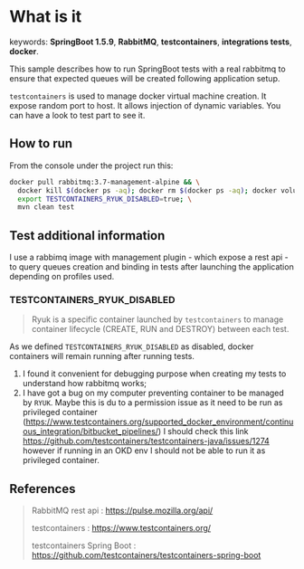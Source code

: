 # What is it

keywords: **SpringBoot 1.5.9**, **RabbitMQ**, **testcontainers**, **integrations tests**, **docker**.

This sample describes how to run SpringBoot tests with a real rabbitmq to ensure that expected queues will be created following application setup. 

`testcontainers` is used to manage docker virtual machine creation. It expose random port to host. It allows injection of dynamic variables. You can have a look to test part to see it.

## How to run

From the console under the project run this:

```bash
docker pull rabbitmq:3.7-management-alpine && \
  docker kill $(docker ps -aq); docker rm $(docker ps -aq); docker volume prune -f; \
  export TESTCONTAINERS_RYUK_DISABLED=true; \
  mvn clean test
```

## Test additional information

I use a rabbimq image with management plugin - which expose a rest api - to query queues creation and binding in tests after launching the application depending on profiles used.

### TESTCONTAINERS_RYUK_DISABLED
> Ryuk is a specific container launched by `testcontainers` to manage container lifecycle (CREATE, RUN and DESTROY) between each test.

As we defined `TESTCONTAINERS_RYUK_DISABLED` as disabled, docker containers will remain running after running tests.
1. I found it convenient for debugging purpose when creating my tests to understand how rabbitmq works;
1. I have got a bug on my computer preventing container to be managed by `RYUK`. Maybe this is du to a permission issue as it need to be run as privileged container (https://www.testcontainers.org/supported_docker_environment/continuous_integration/bitbucket_pipelines/)
I should check this link https://github.com/testcontainers/testcontainers-java/issues/1274 however if running in an OKD env I should not be able to run it as privileged container.

## References

> RabbitMQ rest api : https://pulse.mozilla.org/api/
>
> testcontainers : https://www.testcontainers.org/
>
> testcontainers Spring Boot : https://github.com/testcontainers/testcontainers-spring-boot

